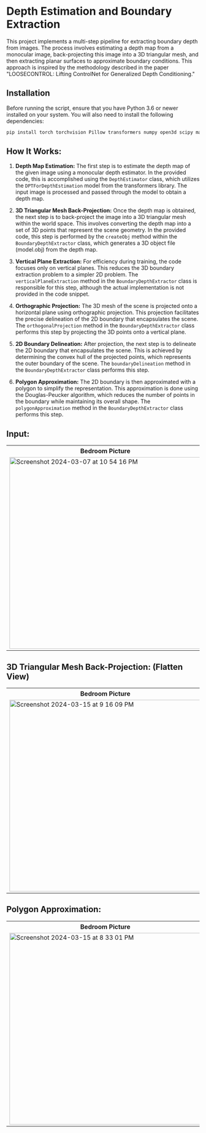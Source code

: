 # Depth Estimation and Boundary Extraction

This project implements a multi-step pipeline for extracting boundary depth from images. The process involves estimating a depth map from a monocular image, back-projecting this image into a 3D triangular mesh, and then extracting planar surfaces to approximate boundary conditions. This approach is inspired by the methodology described in the paper "LOOSECONTROL: Lifting ControlNet for Generalized Depth Conditioning."

## Installation

Before running the script, ensure that you have Python 3.6 or newer installed on your system. You will also need to install the following dependencies:

```bash
pip install torch torchvision Pillow transformers numpy open3d scipy matplotlib opencv-python
```

## How It Works:

1. **Depth Map Estimation:** The first step is to estimate the depth map of the given image using a monocular depth estimator. In the provided code, this is accomplished using the ```DepthEstimator``` class, which utilizes the ```DPTForDepthEstimation``` model from the transformers library. The input image is processed and passed through the model to obtain a depth map.

2. **3D Triangular Mesh Back-Projection:** Once the depth map is obtained, the next step is to back-project the image into a 3D triangular mesh within the world space. This involves converting the depth map into a set of 3D points that represent the scene geometry. In the provided code, this step is performed by the ```createObj``` method within the ```BoundaryDepthExtractor``` class, which generates a 3D object file (model.obj) from the depth map.
   
3. **Vertical Plane Extraction:** For efficiency during training, the code focuses only on vertical planes. This reduces the 3D boundary extraction problem to a simpler 2D problem. The ```verticalPlaneExtraction``` method in the ```BoundaryDepthExtractor``` class is responsible for this step, although the actual implementation is not provided in the code snippet.
   
4. **Orthographic Projection:** The 3D mesh of the scene is projected onto a horizontal plane using orthographic projection. This projection facilitates the precise delineation of the 2D boundary that encapsulates the scene. The ```orthogonalProjection``` method in the ```BoundaryDepthExtractor``` class performs this step by projecting the 3D points onto a vertical plane.
   
5. **2D Boundary Delineation:** After projection, the next step is to delineate the 2D boundary that encapsulates the scene. This is achieved by determining the convex hull of the projected points, which represents the outer boundary of the scene. The ```boundaryDelineation``` method in the ```BoundaryDepthExtractor``` class performs this step.
   
6. **Polygon Approximation:** The 2D boundary is then approximated with a polygon to simplify the representation. This approximation is done using the Douglas-Peucker algorithm, which reduces the number of points in the boundary while maintaining its overall shape. The ```polygonApproximation``` method in the ```BoundaryDepthExtractor``` class performs this step.

## Input:

<table>
  <tr>
    <th>Bedroom Picture</th>
    <th>Empty Room Picture</th>
  </tr>
  <tr>
    <td>
      <img breadth="500" width="500" alt="Screenshot 2024-03-07 at 10 54 16 PM" src="https://github.com/ritessshhh/BoundaryDepth/assets/81812754/15230bb3-9046-46d1-b18a-387e770e12df">
    </td>
    <td>
      <img breadth="500" width="500" alt="Screenshot 2024-03-15 at 9 13 00 PM" src="https://github.com/ritessshhh/BoundaryDepth/assets/81812754/1bac6d50-2b0e-4423-a434-cd5977452fde">
    </td>
  </tr>
</table>

## 3D Triangular Mesh Back-Projection: (Flatten View)

<table>
   <tr>
    <th>Bedroom Picture</th>
    <th>Empty Room Picture</th>
  </tr>
  <tr>
    <td>
       <img width="500" alt="Screenshot 2024-03-15 at 9 16 09 PM" src="https://github.com/ritessshhh/BoundaryDepth/assets/81812754/40cf6038-3e6b-40ac-9d8e-52ccc314fe35">
    </td>
    <td>
      <img breadth= "500" width="500" alt="Screenshot 2024-03-15 at 9 11 12 PM" src="https://github.com/ritessshhh/BoundaryDepth/assets/81812754/076be386-fdfc-4ed8-b58b-faf5ab7784b8">
    </td>
  </tr>
</table>


## Polygon Approximation:

<table>
    <tr>
    <th>Bedroom Picture</th>
    <th>Empty Room Picture</th>
  </tr>
  <tr>
    <td>
      <img breadth= "500" width="500" alt="Screenshot 2024-03-15 at 8 33 01 PM" src="https://github.com/ritessshhh/BoundaryDepth/assets/81812754/33c1305c-ece7-42c5-a67a-9071be5a23ab">
    </td>
    <td>
      <img width="500" alt="Screenshot 2024-03-15 at 9 13 58 PM" src="https://github.com/ritessshhh/BoundaryDepth/assets/81812754/aec0b118-2660-4fb0-8346-593f5009070c">
    </td>
  </tr>
</table>



